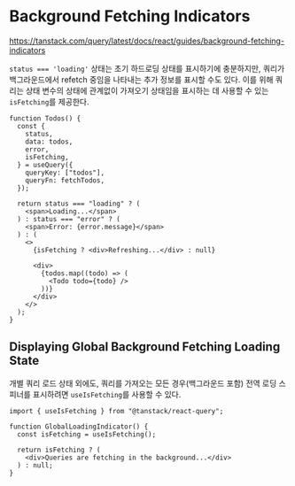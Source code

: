 # Background Fetching Indicators

https://tanstack.com/query/latest/docs/react/guides/background-fetching-indicators

`status === 'loading'` 상태는 초기 하드로딩 상태를 표시하기에 충분하지만, 쿼리가 백그라운드에서 refetch 중임을 나타내는 추가 정보를 표시할 수도 있다. 이를 위해 쿼리는 상태 변수의 상태에 관계없이 가져오기 상태임을 표시하는 데 사용할 수 있는 `isFetching`를 제공한다.

```tsx
function Todos() {
  const {
    status,
    data: todos,
    error,
    isFetching,
  } = useQuery({
    queryKey: ["todos"],
    queryFn: fetchTodos,
  });

  return status === "loading" ? (
    <span>Loading...</span>
  ) : status === "error" ? (
    <span>Error: {error.message}</span>
  ) : (
    <>
      {isFetching ? <div>Refreshing...</div> : null}

      <div>
        {todos.map((todo) => (
          <Todo todo={todo} />
        ))}
      </div>
    </>
  );
}
```

## Displaying Global Background Fetching Loading State

개별 쿼리 로드 상태 외에도, 쿼리를 가져오는 모든 경우(백그라운드 포함) 전역 로딩 스피너를 표시하려면 `useIsFetching`를 사용할 수 있다.

```tsx
import { useIsFetching } from "@tanstack/react-query";

function GlobalLoadingIndicator() {
  const isFetching = useIsFetching();

  return isFetching ? (
    <div>Queries are fetching in the background...</div>
  ) : null;
}
```
